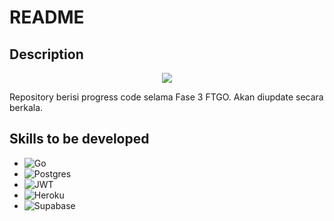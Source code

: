 # README

## Description

<p align="center">
    <img src="https://www.hacktiv8.com/_next/image?url=%2Flogo.png&w=3840&q=75">
</p>

Repository berisi progress code selama Fase 3 FTGO. Akan diupdate secara berkala.

## Skills to be developed
* ![Go](https://img.shields.io/badge/go-%2300ADD8.svg?style=for-the-badge&logo=go&logoColor=white)
* ![Postgres](https://img.shields.io/badge/postgres-%23316192.svg?style=for-the-badge&logo=postgresql&logoColor=white)
* ![JWT](https://img.shields.io/badge/JWT-black?style=for-the-badge&logo=JSON%20web%20tokens)
* ![Heroku](https://img.shields.io/badge/heroku-%23430098.svg?style=for-the-badge&logo=heroku&logoColor=white)
* ![Supabase](https://img.shields.io/badge/Supabase-3ECF8E?style=for-the-badge&logo=supabase&logoColor=white)